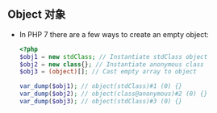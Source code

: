 ## Object 对象
* In PHP 7 there are a few ways to create an empty object:
    ```php
    <?php
    $obj1 = new stdClass; // Instantiate stdClass object
    $obj2 = new class{}; // Instantiate anonymous class
    $obj3 = (object)[]; // Cast empty array to object

    var_dump($obj1); // object(stdClass)#1 (0) {}
    var_dump($obj2); // object(class@anonymous)#2 (0) {}
    var_dump($obj3); // object(stdClass)#3 (0) {}
    ```
